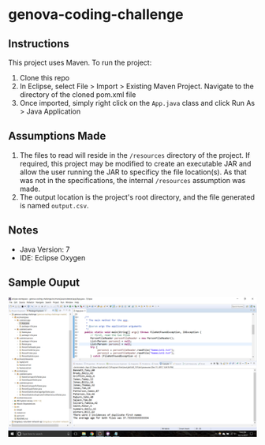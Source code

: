 # genova-coding-challenge

## Instructions
This project uses Maven. To run the project:
1. Clone this repo
1. In Eclipse, select File > Import > Existing Maven Project. Navigate to the directory of the cloned pom.xml file
1. Once imported, simply right click on the ```App.java``` class and click Run As > Java Application

## Assumptions Made
1. The files to read will reside in the ```/resources``` directory of the project. If required, this project may be modified to create an executable JAR and allow the user running the JAR to specificy the file location(s). As that was not in the specifications, the internal ```/resources``` assumption was made.
1. The output location is the project's root directory, and the file generated is named ```output.csv```.

## Notes
* Java Version: 7
* IDE: Eclipse Oxygen

## Sample Ouput
![sample output](genova_coding_challenge_output_screenshot.png)
